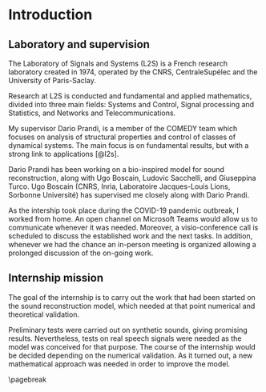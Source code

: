 # Introduction

## Laboratory and supervision

The Laboratory of Signals and Systems (L2S) is a French
research laboratory created in 1974, operated by the CNRS,
CentraleSupélec and the University of Paris-Saclay.

Research at L2S is conducted and fundamental and applied mathematics,
divided into three main fields:
Systems and Control, Signal processing and Statistics,
and Networks and Telecommunications.

My supervisor Dario Prandi, is a member of the COMEDY team
which focuses on analysis of structural properties
and control of classes of dynamical systems.
The main focus is on fundamental results, but with a strong
link to applications [@l2s].

Dario Prandi has been working on a bio-inspired model for sound
reconstruction, along with Ugo Boscain, Ludovic Sacchelli,
and Giuseppina Turco.
Ugo Boscain (CNRS, Inria, Laboratoire Jacques-Louis Lions,
Sorbonne Université) has supervised me closely along with Dario Prandi.

As the intership took place during the COVID-19 pandemic outbreak,
I worked from home.
An open channel on Microsoft Teams would allow us to communicate
whenever it was needed. Moreover, a visio-conference call
is scheduled to discuss the established work and the next tasks.
In addition, whenever we had the chance an in-person meeting is organized
allowing a prolonged discussion of the on-going work.

## Internship mission

The goal of the internship is to carry out the work that had been started
on the sound reconstruction model, which needed at that point
numerical and theoretical validation.

Preliminary tests were carried out on synthetic sounds, giving promising results.
Nevertheless, tests on real speech signals were needed as the model
was conceived for that purpose.
The course of the internship would be decided depending on the numerical validation.
As it turned out, a new mathematical approach was needed in order
to improve the model.

\pagebreak